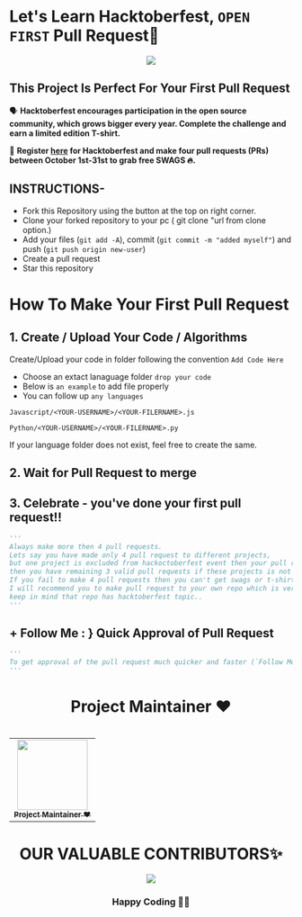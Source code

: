 # Let's Learn Hacktoberfest, `OPEN FIRST` Pull Request🎉

<div align="center">
  <img src="https://jupiter-mark-1.s3.amazonaws.com/hrishikesh-repo/hacktoberfest-bg.png" />
</div>

## This Project Is Perfect For Your First Pull Request

🗣 **Hacktoberfest encourages participation in the open source community, which grows bigger every year. Complete the challenge and earn a limited edition T-shirt.**

📢 **Register [here](https://hacktoberfest.digitalocean.com) for Hacktoberfest and make four pull requests (PRs) between October 1st-31st to grab free SWAGS 🔥.**

## INSTRUCTIONS-

- Fork this Repository using the button at the top on right corner.
- Clone your forked repository to your pc ( git clone "url from clone option.)
- Add your files (`git add -A`), commit (`git commit -m "added myself"`) and push (`git push origin new-user`)
- Create a pull request
- Star this repository

# How To Make Your First Pull Request

## 1. Create / Upload Your Code / Algorithms

Create/Upload your code in folder following the convention `Add Code Here`
- Choose an extact lanaguage folder `drop your code`
- Below is `an example` to add file properly
- You can follow up `any languages`
```
Javascript/<YOUR-USERNAME>/<YOUR-FILERNAME>.js
```
```
Python/<YOUR-USERNAME>/<YOUR-FILERNAME>.py
```
If your language folder does not exist, feel free to create the same.

## 2. Wait for Pull Request to merge

## 3. Celebrate - you've done your first pull request!!

```py
'''
Always make more then 4 pull requests.
Lets say you have made only 4 pull request to different projects,
but one project is excluded from hackoctoberfest event then your pull request will not be counted and 
then you have remaining 3 valid pull requests if these projects is not excluded.
If you fail to make 4 pull requests then you can't get swags or t-shirts.
I will recommend you to make pull request to your own repo which is very very safest side for you..
keep in mind that repo has hacktoberfest topic..
'''
```

## + Follow Me : } Quick Approval of Pull Request

```py
'''
To get approval of the pull request much quicker and faster (`Follow Me`)🚀
'''
```

<h1 align=center> Project Maintainer ❤️ </h1>
<h1 align=center>  </h1>
<p align="center">
<table align="center">
  <tbody><tr>
     <td align="center"><a href="https://github.com/hrishikeshps"><img alt="" src="https://avatars.githubusercontent.com/hrishikeshps" width="125px;"><br><sub><b> Project Maintainer ❤️ </b></sub></a><br></td> </a></td>

</tbody></table>


<h1 align=center> OUR VALUABLE CONTRIBUTORS✨ </h1>
<p align="center">
  
	
<a href="https://github.com/hrishikeshps/lets-learn-hacktoberfest2k22/graphs/contributors">
  <img src="https://contrib.rocks/image?repo=hrishikeshps/lets-learn-hacktoberfest2k22" />
</a>
</p>
<h3 align="center"> Happy Coding 👨‍💻 </h3>

</tr>

